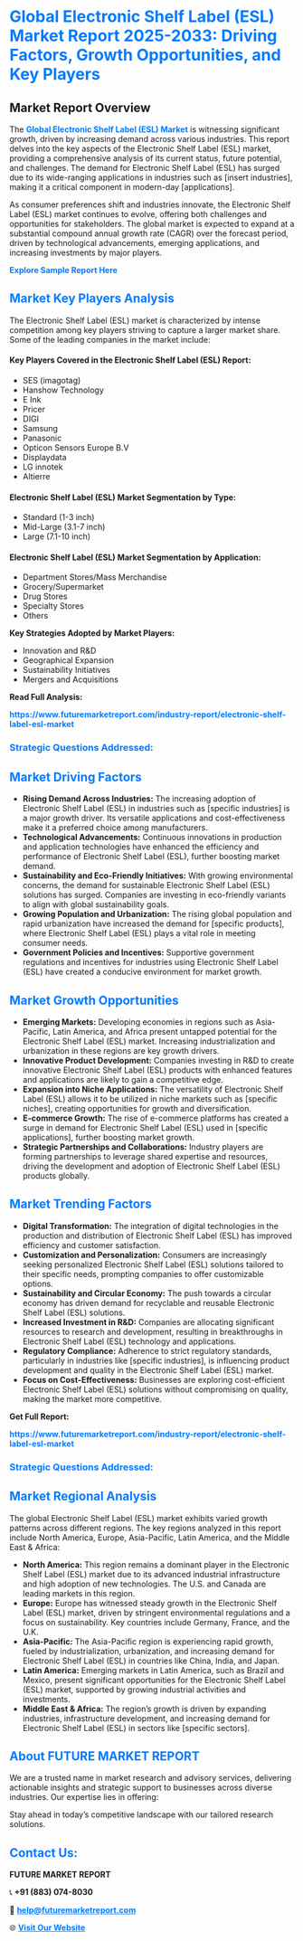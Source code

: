 <h1 style="color: #007BFF;">Global Electronic Shelf Label (ESL) Market Report 2025-2033: Driving Factors, Growth Opportunities, and Key Players</h1>

<section id="overview">
<h2>Market Report Overview</h2>
<p>The <a href="https://www.futuremarketreport.com/industry-report/electronic-shelf-label-esl-market" style="color: #007BFF; text-decoration: none;"><strong>Global Electronic Shelf Label (ESL) Market</strong></a> is witnessing significant growth, driven by increasing demand across various industries. This report delves into the key aspects of the Electronic Shelf Label (ESL) market, providing a comprehensive analysis of its current status, future potential, and challenges. The demand for Electronic Shelf Label (ESL) has surged due to its wide-ranging applications in industries such as [insert industries], making it a critical component in modern-day [applications].</p>
<p>As consumer preferences shift and industries innovate, the Electronic Shelf Label (ESL) market continues to evolve, offering both challenges and opportunities for stakeholders. The global market is expected to expand at a substantial compound annual growth rate (CAGR) over the forecast period, driven by technological advancements, emerging applications, and increasing investments by major players.</p>
</section>

<section id="overview">
<p><a href="https://www.futuremarketreport.com/request-sample/reportId=76064" style="color: #007BFF; text-decoration: none;"><strong>Explore Sample Report Here</strong></a></p>
</section>

<section id="key-players">
<h2 style="color: #007BFF;">Market Key Players Analysis</h2>
<p>The Electronic Shelf Label (ESL) market is characterized by intense competition among key players striving to capture a larger market share. Some of the leading companies in the market include:</p>
<h4>Key Players Covered in the Electronic Shelf Label (ESL) Report:</h4>
<ul><li>SES (imagotag)</li><li>Hanshow Technology</li><li>E Ink</li><li>Pricer</li><li>DIGI</li><li>Samsung</li><li>Panasonic</li><li>Opticon Sensors Europe B.V</li><li>Displaydata</li><li>LG innotek</li><li>Altierre</li></ul>
<h4>Electronic Shelf Label (ESL) Market Segmentation by Type:</h4>
<ul><li>Standard (1-3 inch)</li><li>Mid-Large (3.1-7 inch)</li><li>Large (7.1-10 inch)</li></ul>

<h4>Electronic Shelf Label (ESL) Market Segmentation by Application:</h4>
<ul><li>Department Stores/Mass Merchandise</li><li>Grocery/Supermarket</li><li>Drug Stores</li><li>Specialty Stores</li><li>Others</li></ul>
<p><strong>Key Strategies Adopted by Market Players:</strong></p>
<ul>
<li>Innovation and R&D</li>
<li>Geographical Expansion</li>
<li>Sustainability Initiatives</li>
<li>Mergers and Acquisitions</li>
</ul>
</section>

<section>
<p><strong>Read Full Analysis: </strong></p><a href="https://www.futuremarketreport.com/industry-report/electronic-shelf-label-esl-market" style="color: #007BFF; text-decoration: none;"><strong>https://www.futuremarketreport.com/industry-report/electronic-shelf-label-esl-market</strong></a>
<h3 style="color: #007BFF;">Strategic Questions Addressed:</h3>
</section>

<section id="driving-factors">
<h2 style="color: #007BFF;">Market Driving Factors</h2>
<ul>
<li><strong>Rising Demand Across Industries:</strong> The increasing adoption of Electronic Shelf Label (ESL) in industries such as [specific industries] is a major growth driver. Its versatile applications and cost-effectiveness make it a preferred choice among manufacturers.</li>
<li><strong>Technological Advancements:</strong> Continuous innovations in production and application technologies have enhanced the efficiency and performance of Electronic Shelf Label (ESL), further boosting market demand.</li>
<li><strong>Sustainability and Eco-Friendly Initiatives:</strong> With growing environmental concerns, the demand for sustainable Electronic Shelf Label (ESL) solutions has surged. Companies are investing in eco-friendly variants to align with global sustainability goals.</li>
<li><strong>Growing Population and Urbanization:</strong> The rising global population and rapid urbanization have increased the demand for [specific products], where Electronic Shelf Label (ESL) plays a vital role in meeting consumer needs.</li>
<li><strong>Government Policies and Incentives:</strong> Supportive government regulations and incentives for industries using Electronic Shelf Label (ESL) have created a conducive environment for market growth.</li>
</ul>
</section>

<section id="growth-opportunities">
<h2 style="color: #007BFF;">Market Growth Opportunities</h2>
<ul>
<li><strong>Emerging Markets:</strong> Developing economies in regions such as Asia-Pacific, Latin America, and Africa present untapped potential for the Electronic Shelf Label (ESL) market. Increasing industrialization and urbanization in these regions are key growth drivers.</li>
<li><strong>Innovative Product Development:</strong> Companies investing in R&D to create innovative Electronic Shelf Label (ESL) products with enhanced features and applications are likely to gain a competitive edge.</li>
<li><strong>Expansion into Niche Applications:</strong> The versatility of Electronic Shelf Label (ESL) allows it to be utilized in niche markets such as [specific niches], creating opportunities for growth and diversification.</li>
<li><strong>E-commerce Growth:</strong> The rise of e-commerce platforms has created a surge in demand for Electronic Shelf Label (ESL) used in [specific applications], further boosting market growth.</li>
<li><strong>Strategic Partnerships and Collaborations:</strong> Industry players are forming partnerships to leverage shared expertise and resources, driving the development and adoption of Electronic Shelf Label (ESL) products globally.</li>
</ul>
</section>

<section id="trending-factors">
<h2 style="color: #007BFF;">Market Trending Factors</h2>
<ul>
<li><strong>Digital Transformation:</strong> The integration of digital technologies in the production and distribution of Electronic Shelf Label (ESL) has improved efficiency and customer satisfaction.</li>
<li><strong>Customization and Personalization:</strong> Consumers are increasingly seeking personalized Electronic Shelf Label (ESL) solutions tailored to their specific needs, prompting companies to offer customizable options.</li>
<li><strong>Sustainability and Circular Economy:</strong> The push towards a circular economy has driven demand for recyclable and reusable Electronic Shelf Label (ESL) solutions.</li>
<li><strong>Increased Investment in R&D:</strong> Companies are allocating significant resources to research and development, resulting in breakthroughs in Electronic Shelf Label (ESL) technology and applications.</li>
<li><strong>Regulatory Compliance:</strong> Adherence to strict regulatory standards, particularly in industries like [specific industries], is influencing product development and quality in the Electronic Shelf Label (ESL) market.</li>
<li><strong>Focus on Cost-Effectiveness:</strong> Businesses are exploring cost-efficient Electronic Shelf Label (ESL) solutions without compromising on quality, making the market more competitive.</li>
</ul>
</section>

<section>
<p><strong>Get Full Report: </strong></p><a href="https://www.futuremarketreport.com/industry-report/electronic-shelf-label-esl-market" style="color: #007BFF; text-decoration: none;"><strong>https://www.futuremarketreport.com/industry-report/electronic-shelf-label-esl-market</strong></a>
<h3 style="color: #007BFF;">Strategic Questions Addressed:</h3>
</section>


<section id="regional-analysis">
<h2 style="color: #007BFF;">Market Regional Analysis</h2>
<p>The global Electronic Shelf Label (ESL) market exhibits varied growth patterns across different regions. The key regions analyzed in this report include North America, Europe, Asia-Pacific, Latin America, and the Middle East & Africa:</p>
<ul>
<li><strong>North America:</strong> This region remains a dominant player in the Electronic Shelf Label (ESL) market due to its advanced industrial infrastructure and high adoption of new technologies. The U.S. and Canada are leading markets in this region.</li>
<li><strong>Europe:</strong> Europe has witnessed steady growth in the Electronic Shelf Label (ESL) market, driven by stringent environmental regulations and a focus on sustainability. Key countries include Germany, France, and the U.K.</li>
<li><strong>Asia-Pacific:</strong> The Asia-Pacific region is experiencing rapid growth, fueled by industrialization, urbanization, and increasing demand for Electronic Shelf Label (ESL) in countries like China, India, and Japan.</li>
<li><strong>Latin America:</strong> Emerging markets in Latin America, such as Brazil and Mexico, present significant opportunities for the Electronic Shelf Label (ESL) market, supported by growing industrial activities and investments.</li>
<li><strong>Middle East & Africa:</strong> The region’s growth is driven by expanding industries, infrastructure development, and increasing demand for Electronic Shelf Label (ESL) in sectors like [specific sectors].</li>
</ul>
</section>

<footer>
<h2 style="color: #007BFF;">About FUTURE MARKET REPORT</h2>
<p>We are a trusted name in market research and advisory services, delivering actionable insights and strategic support to businesses across diverse industries. Our expertise lies in offering:</p>

<p>Stay ahead in today’s competitive landscape with our tailored research solutions.</p>

<h2 style="color: #007BFF;">Contact Us:</h2>
<p><strong>FUTURE MARKET REPORT</strong></p>
<p>📞 <strong>+91 (883) 074-8030</strong></p>
<p>📧 <strong><a href="mailto:help@futuremarketreport.com" style="color: #007BFF;">help@futuremarketreport.com</a></strong></p>
<p>🌐 <strong><a href="https://www.futuremarketreport.com/" style="color: #007BFF;">Visit Our Website</a></strong></p>
</footer>